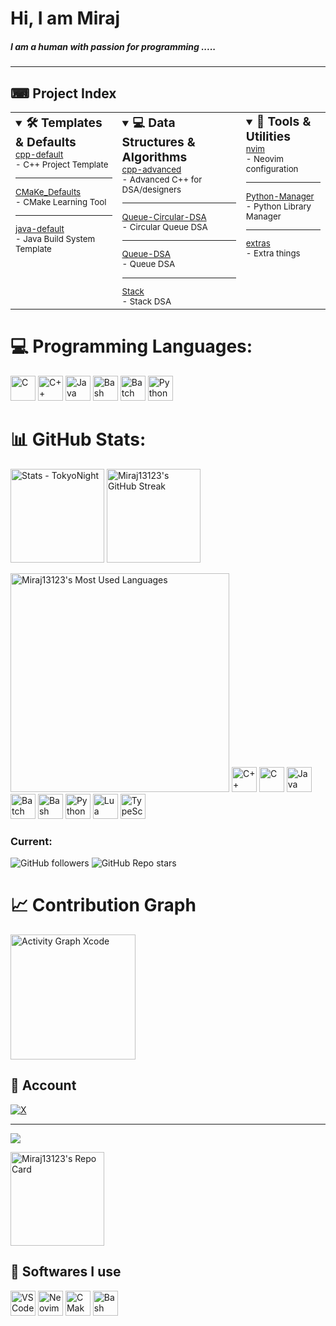 # Hi, I am Miraj
##### I am a human with passion for programming .....
---
<!-- <p align="center">
  <img src="profile.jpg" alt="Profile Picture" width="150" height="150" style="border-radius: 50%;"/>
</p> -->


## ⌨ Project Index

<table>
  <tr>
    <td valign="top">
      <details open>
        <summary><span style="font-size:1.2em"><b>🛠️ Templates & Defaults</b></span></summary>
        <span style="font-size:smaller">
        <a href="https://github.com/Miraj13123/cpp-default">cpp-default</a><br>
        - C++ Project Template
        <hr>
        <a href="https://github.com/Miraj13123/CMaKe_Defaults">CMaKe_Defaults</a><br>
        - CMake Learning Tool
        <hr>
        <a href="https://github.com/Miraj13123/java-default">java-default</a><br>
        - Java Build System Template
        </span>
      </details>
    </td>
    <td valign="top">
      <details open>
        <summary><span style="font-size:1.2em"><b>💻 Data Structures & Algorithms</b></span></summary>
        <span style="font-size:smaller">
        <a href="https://github.com/Miraj13123/cpp-advanced">cpp-advanced</a><br>
        - Advanced C++ for DSA/designers
        <hr>
        <a href="https://github.com/Miraj13123/Queue-Circular-DSA">Queue-Circular-DSA</a><br>
        - Circular Queue DSA
        <hr>
        <a href="https://github.com/Miraj13123/Queue-DSA">Queue-DSA</a><br>
        - Queue DSA
        <hr>
        <a href="https://github.com/Miraj13123/Stack">Stack</a><br>
        - Stack DSA
        </span>
      </details>
    </td>
    <td valign="top">
      <details open>
        <summary><span style="font-size:1.2em"><b>🧰 Tools & Utilities</b></span></summary>
        <span style="font-size:smaller">
        <a href="https://github.com/Miraj13123/nvim">nvim</a><br>
        - Neovim configuration
        <hr>
        <a href="https://github.com/Miraj13123/Python-Manager">Python-Manager</a><br>
        - Python Library Manager
        <hr>
        <a href="https://github.com/Miraj13123/extras">extras</a><br>
        - Extra things
        </span>
      </details>
    </td>
  </tr>
</table>

# 💻 Programming Languages:
<!-- Official icons only (no badge) for comparison -->
<p>
  <!-- C -->
  <img src="https://cdn.jsdelivr.net/gh/devicons/devicon/icons/c/c-original.svg" alt="C" width="40" height="40"/>
  <!-- C++ -->
  <img src="https://cdn.jsdelivr.net/gh/devicons/devicon/icons/cplusplus/cplusplus-original.svg" alt="C++" width="40" height="40"/>
  <!-- Java -->
  <img src="https://cdn.jsdelivr.net/gh/devicons/devicon/icons/java/java-original.svg" alt="Java" width="40" height="40"/>
  <!-- Bash -->
  <img src="https://cdn.jsdelivr.net/gh/devicons/devicon/icons/bash/bash-original.svg" alt="Bash" width="40" height="40"/>
  <!-- Batch Script -->
  <img src="https://cdn.jsdelivr.net/gh/devicons/devicon/icons/windows8/windows8-original.svg" alt="Batch Script" width="40" height="40"/>
  <!-- Python -->
  <img src="https://cdn.jsdelivr.net/gh/devicons/devicon/icons/python/python-original.svg" alt="Python" width="40" height="40"/>
</p>

# 📊 GitHub Stats:

<p>
  <img alt="Stats - TokyoNight" src="https://github-readme-stats.vercel.app/api?username=Miraj13123&theme=nightowl&hide_border=false&include_all_commits=true&count_private=true" height="150"/>
  <img alt="Miraj13123's GitHub Streak" src="https://nirzak-streak-stats.vercel.app/?user=Miraj13123&theme=tokyonight&hide_border=false" height="150"/>
</p>
<p>
  <img alt="Miraj13123's Most Used Languages" src="https://github-readme-stats.vercel.app/api/top-langs/?username=Miraj13123&theme=tokyonight&hide_border=false&langs_count=15&layout=donut" height="350"/>
    <img src="https://cdn.jsdelivr.net/gh/devicons/devicon/icons/cplusplus/cplusplus-original.svg" alt="C++" width="40" height="40"/>
  <img src="https://cdn.jsdelivr.net/gh/devicons/devicon/icons/c/c-original.svg" alt="C" width="40" height="40"/>
  <img src="https://cdn.jsdelivr.net/gh/devicons/devicon/icons/java/java-original.svg" alt="Java" width="40" height="40"/>
  <img src="https://cdn.jsdelivr.net/gh/devicons/devicon/icons/windows8/windows8-original.svg" alt="Batch Script" width="40" height="40"/>
  <img src="https://cdn.jsdelivr.net/gh/devicons/devicon/icons/bash/bash-original.svg" alt="Bash" width="40" height="40"/>
  <img src="https://cdn.jsdelivr.net/gh/devicons/devicon/icons/python/python-original.svg" alt="Python" width="40" height="40"/>
  <img src="https://cdn.jsdelivr.net/gh/devicons/devicon/icons/lua/lua-original.svg" alt="Lua" width="40" height="40"/>
  <img src="https://cdn.jsdelivr.net/gh/devicons/devicon/icons/typescript/typescript-original.svg" alt="TypeScript" width="40" height="40"/>
</p>

### Current:
![GitHub followers](https://img.shields.io/github/followers/Miraj13123?label=Follow&style=for-the-badge)
![GitHub Repo stars](https://img.shields.io/github/stars/Miraj13123?style=for-the-badge&logo=github&label=Stars)

# 📈 Contribution Graph
<p>
  <!-- Xcode Theme -->
  <img src="https://github-readme-activity-graph.vercel.app/graph?username=Miraj13123&theme=xcode" alt="Activity Graph Xcode" height="200"/>
</p>

## 🤝 Account
[![X](https://img.shields.io/badge/X-000000?style=plastic&logo=x&logoColor=white)](https://x.com/Mahmudul__Miraj)

---

[![](https://visitcount.itsvg.in/api?id=Miraj13123&icon=0&color=0)](https://visitcount.itsvg.in)

<!-- Proudly created with GPRM ( https://gprm.itsvg.in ) -->

<!-- More GitHub Readme Stats API widgets below -->
<p>
  <!-- Repo Card Example -->
  <img alt="Miraj13123's Repo Card" src="https://github-readme-stats.vercel.app/api/pin/?username=Miraj13123&repo=Miraj13123&theme=tokyonight&hide_border=false" height="150"/>
</p>

<!-- Compare GitHub Readme Stats API widgets with different options side by side -->

<!-- User Stats Cards -->
<p>
  
</p>

<!-- Top Languages Cards -->
<p>

</p>

## 💾 Softwares I use
<!-- Software Icons -->
<p>
  <img src="https://cdn.jsdelivr.net/gh/devicons/devicon/icons/vscode/vscode-original.svg" alt="VS Code" width="40" height="40"/>
  <img src="https://cdn.jsdelivr.net/gh/devicons/devicon/icons/neovim/neovim-original.svg" alt="Neovim" width="40" height="40"/>
  <img src="https://cdn.jsdelivr.net/gh/devicons/devicon/icons/cmake/cmake-original.svg" alt="CMake" width="40" height="40"/>
  <img src="https://cdn.jsdelivr.net/gh/devicons/devicon/icons/bash/bash-original.svg" alt="Bash" width="40" height="40"/>
</p>


